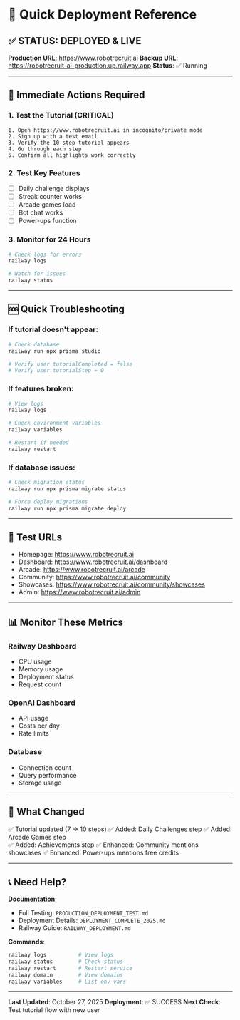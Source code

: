 # 🚀 Quick Deployment Reference

## ✅ STATUS: DEPLOYED & LIVE

**Production URL**: https://www.robotrecruit.ai
**Backup URL**: https://robotrecruit-ai-production.up.railway.app
**Status**: ✅ Running

---

## 🎯 Immediate Actions Required

### 1. Test the Tutorial (CRITICAL)
```
1. Open https://www.robotrecruit.ai in incognito/private mode
2. Sign up with a test email
3. Verify the 10-step tutorial appears
4. Go through each step
5. Confirm all highlights work correctly
```

### 2. Test Key Features
- [ ] Daily challenge displays
- [ ] Streak counter works
- [ ] Arcade games load
- [ ] Bot chat works
- [ ] Power-ups function

### 3. Monitor for 24 Hours
```bash
# Check logs for errors
railway logs

# Watch for issues
railway status
```

---

## 🆘 Quick Troubleshooting

### If tutorial doesn't appear:
```bash
# Check database
railway run npx prisma studio

# Verify user.tutorialCompleted = false
# Verify user.tutorialStep = 0
```

### If features broken:
```bash
# View logs
railway logs

# Check environment variables
railway variables

# Restart if needed
railway restart
```

### If database issues:
```bash
# Check migration status
railway run npx prisma migrate status

# Force deploy migrations
railway run npx prisma migrate deploy
```

---

## 📱 Test URLs

- Homepage: https://www.robotrecruit.ai
- Dashboard: https://www.robotrecruit.ai/dashboard
- Arcade: https://www.robotrecruit.ai/arcade
- Community: https://www.robotrecruit.ai/community
- Showcases: https://www.robotrecruit.ai/community/showcases
- Admin: https://www.robotrecruit.ai/admin

---

## 📊 Monitor These Metrics

### Railway Dashboard
- CPU usage
- Memory usage
- Deployment status
- Request count

### OpenAI Dashboard
- API usage
- Costs per day
- Rate limits

### Database
- Connection count
- Query performance
- Storage usage

---

## 🎉 What Changed

✅ Tutorial updated (7 → 10 steps)
✅ Added: Daily Challenges step
✅ Added: Arcade Games step  
✅ Added: Achievements step
✅ Enhanced: Community mentions showcases
✅ Enhanced: Power-ups mentions free credits

---

## 📞 Need Help?

**Documentation**:
- Full Testing: `PRODUCTION_DEPLOYMENT_TEST.md`
- Deployment Details: `DEPLOYMENT_COMPLETE_2025.md`
- Railway Guide: `RAILWAY_DEPLOYMENT.md`

**Commands**:
```bash
railway logs          # View logs
railway status        # Check status
railway restart       # Restart service
railway domain        # View domains
railway variables     # List env vars
```

---

**Last Updated**: October 27, 2025
**Deployment**: ✅ SUCCESS
**Next Check**: Test tutorial flow with new user


